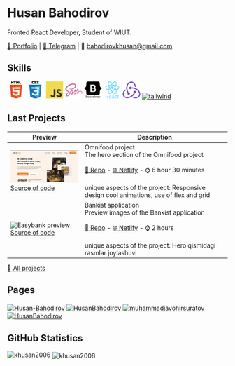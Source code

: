 # Husan Bahodirov

Fronted React Developer, Student of WIUT.

[💼 Portfolio](https://frontendtester.uz) | [💬 Telegram](https://t.me/Husanbahodirov) | 📧 bahodirovkhusan@gmail.com


## Skills

<p align="left">
  <a href="https://www.w3.org/html/" target="_blank" rel="noreferrer"><img src="https://raw.githubusercontent.com/devicons/devicon/master/icons/html5/html5-original-wordmark.svg" alt="html5" width="40" height="40"/></a>
  <a href="https://www.w3schools.com/css/" target="_blank" rel="noreferrer"><img src="https://raw.githubusercontent.com/devicons/devicon/master/icons/css3/css3-original-wordmark.svg" alt="css3" width="40" height="40"/></a>
  <a href="https://developer.mozilla.org/en-US/docs/Web/JavaScript" target="_blank" rel="noreferrer"><img src="https://raw.githubusercontent.com/devicons/devicon/master/icons/javascript/javascript-original.svg" alt="javascript" width="40" height="40"/></a>
  <a href="https://sass-lang.com" target="_blank" rel="noreferrer"><img src="https://raw.githubusercontent.com/devicons/devicon/master/icons/sass/sass-original.svg" alt="sass" width="40" height="40"/></a>
  <a href="https://getbootstrap.com" target="_blank" rel="noreferrer"><img src="https://raw.githubusercontent.com/devicons/devicon/master/icons/bootstrap/bootstrap-plain-wordmark.svg" alt="bootstrap" width="40" height="40"/></a>
  <a href="https://reactjs.org/" target="_blank" rel="noreferrer"><img src="https://raw.githubusercontent.com/devicons/devicon/master/icons/react/react-original-wordmark.svg" alt="react" width="40" height="40"/></a>
  <a href="https://redux.js.org" target="_blank" rel="noreferrer"><img src="https://raw.githubusercontent.com/devicons/devicon/master/icons/redux/redux-original.svg" alt="redux" width="40" height="40"/></a>
  <a href="https://tailwindcss.com/" target="_blank" rel="noreferrer"><img src="https://www.vectorlogo.zone/logos/tailwindcss/tailwindcss-icon.svg" alt="tailwind" width="40" height="40"/></a>
</p>


## Last Projects

| Preview | Description |
|---|---|
| <img src="https://raw.githubusercontent.com/khusan2006/Omnifood/main/img/preview.jpg" alt="Ecommerce product page preview" width="250"/><br>[Source of code](https://github.com/khusan2006/Omnifood) | Omnifood project <br>The hero section of the Omnifood project <br><br> <a href="https://github.com/khusan2006/Omnifood">🧾 Repo</a> - <a href="https://husan-omnifood.netlify.app" target="_blank">🌐 Netlify</a> - ⌚️ 6 hour 30 minutes<br><br> unique aspects of the project: Responsive design cool animations, use of flex and grid |
| <img src="https://res.cloudinary.com/dz209s6jk/image/upload/q_auto,w_700/Challenges/o4iyywkwjc31epcmsmyo.jpg" alt="Easybank preview" width="250"/><br>[Source of code](https://www.frontendmentor.io/challenges/easybank-landing-page-WaUhkoDN) | Bankist application <br>Preview images of the Bankist application<br><br> <a href="https://github.com/frontendtester/easybank">🧾 Repo</a> - <a href="https://mjb-easybank.netlify.app/" target="_blank">🌐 Netlify</a> - ⌚️ 2 hours<br><br> unique aspects of the project: Hero qismidagi rasmlar joylashuvi |

<a href="https://frontendtester.uz" target="_blank">💼 All projects</a>


## Pages

<p align="left">
<a href="https://linkedin.com/in/husan-bahodirov-908401245" target="blank"><img align="center" src="https://raw.githubusercontent.com/rahuldkjain/github-profile-readme-generator/master/src/images/icons/Social/linked-in-alt.svg" alt="Husan-Bahodirov" height="30" width="40" /></a>
<a href="https://fb.com/muhammadjavohir" target="blank"><img align="center" src="https://raw.githubusercontent.com/rahuldkjain/github-profile-readme-generator/master/src/images/icons/Social/facebook.svg" alt="HusanBahodirov" height="30" width="40" /></a>
<a href="https://instagram.com/hbahodirov" target="blank"><img align="center" src="https://raw.githubusercontent.com/rahuldkjain/github-profile-readme-generator/master/src/images/icons/Social/instagram.svg" alt="muhammadjavohirsuratov" height="30" width="40" /></a>
<a href="https://instagram.com/hbahodirov" target="blank"><img align="center" src="https://raw.githubusercontent.com/rahuldkjain/github-profile-readme-generator/master/src/images/icons/Social/twitter.svg" alt="HusanBahodirov" height="30" width="40" /></a>

</p>

## GitHub Statistics
<p><img align="left" src="https://github-readme-stats.vercel.app/api/top-langs?username=khusan2006&show_icons=true&locale=en&layout=compact" alt="khusan2006" /></p>

<p>&nbsp;<img align="center" src="https://github-readme-stats.vercel.app/api?username=khusan2006&show_icons=true&locale=en" alt="khusan2006" /></p>
